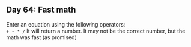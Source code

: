 ## Day 64: Fast math
Enter an equation using the following operators:  
`+ - * /`
It will return a number. It may not be the correct number, but the math was fast (as promised)  
